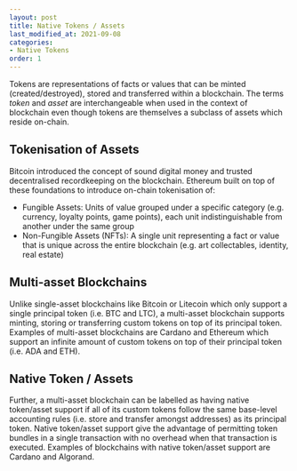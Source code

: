 ```yaml
---
layout: post
title: Native Tokens / Assets
last_modified_at: 2021-09-08
categories:
- Native Tokens
order: 1
---
```


Tokens are representations of facts or values that can be minted (created/destroyed), stored and transferred within a blockchain. The terms *token* and *asset* are interchangeable when used in the context of blockchain even though tokens are themselves a subclass of assets which reside on-chain.

## Tokenisation of Assets
Bitcoin introduced the concept of sound digital money and trusted decentralised recordkeeping on the blockchain. Ethereum built on top of these foundations to introduce on-chain tokenisation of: 
 - Fungible Assets: Units of value grouped under a specific category (e.g. currency, loyalty points, game points), each unit indistinguishable from another under the same group
 - Non-Fungible Assets (NFTs): A single unit representing a fact or value that is unique across the entire blockchain (e.g. art collectables, identity, real estate)


## Multi-asset Blockchains
Unlike single-asset blockchains like Bitcoin or Litecoin which only support a single principal token (i.e. BTC and LTC), a multi-asset blockchain supports minting, storing or transferring custom tokens on top of its principal token. Examples of multi-asset blockchains are Cardano and Ethereum which support an infinite amount of custom tokens on top of their principal token (i.e. ADA and ETH).

## Native Token / Assets
Further, a multi-asset blockchain can be labelled as having native token/asset support if all of its custom tokens follow the same base-level accounting rules (i.e. store and transfer amongst addresses) as its principal token. Native token/asset support give the advantage of permitting token bundles in a single transaction with no overhead when that transaction is executed. Examples of blockchains with native token/asset support are Cardano and Algorand. 

